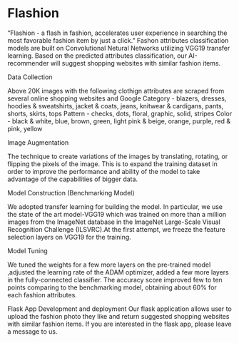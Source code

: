 # Flashion

“Flashion - a flash in fashion, accelerates user experience in searching the most favorable fashion item by just a click."
Fashon attributes classification models are built on Convolutional Netural Networks utilizing VGG19 transfer learning.
Based on the predicted attributes classification, our AI-recommender will suggest shopping websites with similar fashion items.


Data Collection

Above 20K images with the following clothign attributes are scraped from several online shopping websites and Google
Category - blazers, dresses, hoodies & sweatshirts, jacket & coats, jeans, knitwear & cardigans, pants, shorts, skirts, tops
Pattern - checks, dots, floral, graphic, solid, stripes
Color - black & white, blue, brown, green, light pink & beige, orange, purple, red & pink, yellow

Image Augmentation

The technique to create variations of the images by translating, rotating, or flipping the pixels of the image.
This is to expand the training dataset in order to improve the performance and ability of the model to take advantage of the capabilities of bigger data.

Model Construction (Benchmarking Model)

We adopted transfer learning for building the model. In particular, we use the state of the art model-VGG19 which was trained on more than a million images from the ImageNet database in the ImageNet Large-Scale Visual Recognition Challenge (ILSVRC).At the first attempt, we freeze the feature selection layers on VGG19 for the training.

Model Tuning

We tuned the weights for a few more layers on the pre-trained model ,adjusted the learning rate of the ADAM optimizer, added a few more layers in the fully-connected classifier. The accuracy score improved few to ten points comparing to the benchmarking model, obtaining about 60% for each fashion attributes.

Flask App Development and deployment
Our flask application allows user to upload the fashion photo they like and return suggested shopping websites with similar fashion items.
If you are interested in the flask app, please leave a message to us.




